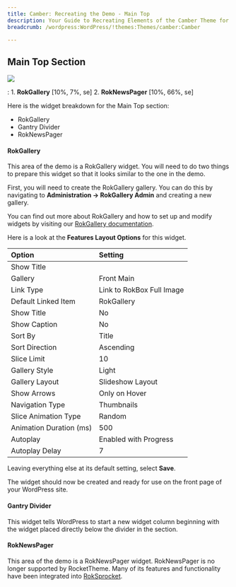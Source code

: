 ```yaml
---
title: Camber: Recreating the Demo - Main Top
description: Your Guide to Recreating Elements of the Camber Theme for WordPress
breadcrumb: /wordpress:WordPress/!themes:Themes/camber:Camber

---
```


Main Top Section
-----

![][demo]

:   1. **RokGallery** [10%, 7%, se]
    2. **RokNewsPager** [10%, 66%, se]

Here is the widget breakdown for the Main Top section:

* RokGallery
* Gantry Divider
* RokNewsPager

#### RokGallery

This area of the demo is a RokGallery widget. You will need to do two things to prepare this widget so that it looks similar to the one in the demo.

First, you will need to create the RokGallery gallery. You can do this by navigating to **Administration -> RokGallery Admin** and creating a new gallery.

You can find out more about RokGallery and how to set up and modify widgets by visiting our [RokGallery documentation][rokgallery].

Here is a look at the **Features Layout Options** for this widget.

| Option                  | Setting                   |
| :----------             | :----------               |
| Show Title              |                           |
| Gallery                 | Front Main                |
| Link Type               | Link to RokBox Full Image |
| Default Linked Item     | RokGallery                |
| Show Title              | No                        |
| Show Caption            | No                        |
| Sort By                 | Title                     |
| Sort Direction          | Ascending                 |
| Slice Limit             | 10                        |
| Gallery Style           | Light                     |
| Gallery Layout          | Slideshow Layout          |
| Show Arrows             | Only on Hover             |
| Navigation Type         | Thumbnails                |
| Slice Animation Type    | Random                    |
| Animation Duration (ms) | 500                       |
| Autoplay                | Enabled with Progress     |
| Autoplay Delay          | 7                         |

Leaving everything else at its default setting, select **Save**.

The widget should now be created and ready for use on the front page of your WordPress site.

#### Gantry Divider

This widget tells WordPress to start a new widget column beginning with the widget placed directly below the divider in the section.

#### RokNewsPager

This area of the demo is a RokNewsPager widget. RokNewsPager is no longer supported by RocketTheme. Many of its features and functionality have been integrated into [RokSprocket][roksprocket].

[demo]: assets/demo_4.jpeg
[rokgallery]: ../../plugins/rokgallery/
[roksprocket]: ../../plugins/roksprocket/
